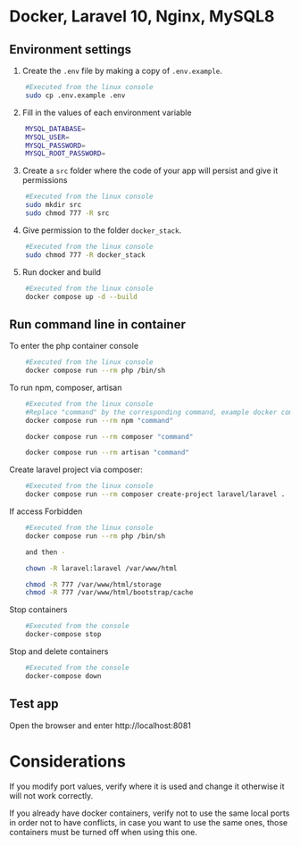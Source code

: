 # Docker, Laravel 10, Nginx, MySQL8

## Environment settings

1. Create the `.env` file by making a copy of `.env.example`.

```bash
    #Executed from the linux console
    sudo cp .env.example .env  
```
2. Fill in the values of each environment variable

```bash
    MYSQL_DATABASE=
    MYSQL_USER=
    MYSQL_PASSWORD=
    MYSQL_ROOT_PASSWORD=
```
3. Create a `src` folder where the code of your app will persist and give it permissions

```bash
    #Executed from the linux console
    sudo mkdir src
    sudo chmod 777 -R src
```
4. Give permission to the folder `docker_stack`.

```bash
    #Executed from the linux console
    sudo chmod 777 -R docker_stack
```
5. Run docker and build

```bash
    #Executed from the linux console
    docker compose up -d --build
```

## Run command line in container

To enter the php container console

```bash
    #Executed from the linux console
    docker compose run --rm php /bin/sh
```

To run npm, composer, artisan

```bash
    #Executed from the linux console
    #Replace "command" by the corresponding command, example docker compose run --rm artisan list
    docker compose run --rm npm "command"

    docker compose run --rm composer "command" 

    docker compose run --rm artisan "command" 
```
    
Create laravel project via composer:

```bash
    #Executed from the linux console
    docker compose run --rm composer create-project laravel/laravel .
```
If access Forbidden

```bash
    #Executed from the linux console
    docker compose run --rm php /bin/sh

    and then - 

    chown -R laravel:laravel /var/www/html

    chmod -R 777 /var/www/html/storage
    chmod -R 777 /var/www/html/bootstrap/cache

```

Stop containers

```bash
    #Executed from the console
    docker-compose stop

```

Stop and delete containers

```bash
    #Executed from the console
    docker-compose down

```
## Test app

Open the browser and enter http://localhost:8081

# Considerations

If you modify port values, verify where it is used and change it otherwise it will not work correctly.

If you already have docker containers, verify not to use the same local ports in order not to have conflicts, in case you want to use the same ones, those containers must be turned off when using this one.
